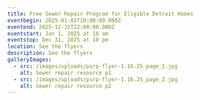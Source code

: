 ```yaml
---
title: Free Sewer Repair Program for Eligible Detroit Homes
eventbegin: 2025-01-01T10:00:00.000Z
eventend: 2025-12-31T22:00:00.000Z
eventstart: Jan 1, 2025 at 10 am
eventstop: Dec 31, 2025 at 10 pm
location: See the flyers
description: See the flyers
galleryImages:
  - src: /images/uploads/psrp-flyer-1.16.25_page_1.jpg
    alt: Sewer repair resource p1
  - src: /images/uploads/psrp-flyer-1.16.25_page_2.jpg
    alt: Sewer repair resource p2
---
```

